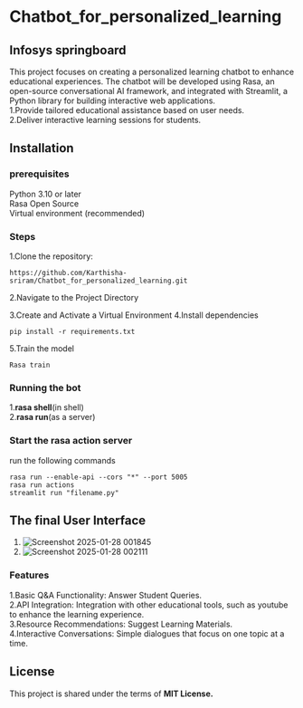 # Chatbot_for_personalized_learning
## Infosys springboard
This project focuses on creating a personalized learning chatbot to enhance educational experiences. The chatbot will be developed using Rasa, an open-source conversational AI framework, and integrated with Streamlit, a Python library for building interactive web applications.\
1.Provide tailored educational assistance based on user needs.\
2.Deliver interactive learning sessions for students.



## Installation
### prerequisites
Python 3.10 or later\
Rasa Open Source\
Virtual environment (recommended)
### Steps
1.Clone the repository:
```
https://github.com/Karthisha-sriram/Chatbot_for_personalized_learning.git
```
2.Navigate to the Project Directory

3.Create and Activate a Virtual Environment
4.Install dependencies
```
pip install -r requirements.txt
```
5.Train the model
```
Rasa train
```
### Running the bot
1.**rasa shell**(in shell)\
2.**rasa run**(as a server)
### Start the rasa action server
run the following commands
```
rasa run --enable-api --cors "*" --port 5005
rasa run actions
streamlit run "filename.py"
```
## The final User Interface
1. ![Screenshot 2025-01-28 001845](https://github.com/user-attachments/assets/75a5bee9-0439-46eb-a107-ecfccf4775b9)
2. ![Screenshot 2025-01-28 002111](https://github.com/user-attachments/assets/e2e0213e-249a-4c37-85ba-d0c83d6da6c5)

### Features
 1.Basic Q&A Functionality: Answer Student Queries.\
 2.API Integration: Integration with other educational tools, such as youtube to enhance the learning experience.\
 3.Resource Recommendations: Suggest Learning Materials.\
 4.Interactive Conversations: Simple dialogues that focus on one topic at a time.


## License
This project is shared under the terms of **MIT License.**
